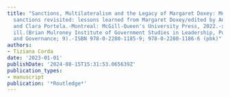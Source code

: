 ```yaml
---
title: "Sanctions, Multilateralism and the Legacy of Margaret Doxey: Multilateral
  sanctions revisited: lessons learned from Margaret Doxey/edited by Andrea Charron
  and Clara Portela.-Montreal: McGill-Queen's University Press, 2022.-xv, 272 p.:
  ill.(Brian Mulroney Institute of Government Studies in Leadership, Public Policy,
  and Governance; 9).-ISBN 978-0-2280-1185-9; 978-0-2280-1186-6 (pbk)"
authors:
- Tiziana Corda
date: '2023-01-01'
publishDate: '2024-08-15T15:31:53.065639Z'
publication_types:
- manuscript
publication: '*Routledge*'
---
```

